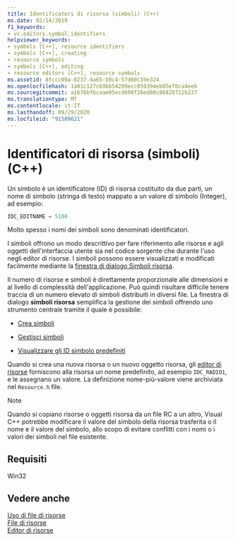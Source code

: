 ```yaml
---
title: Identificatori di risorsa (simboli) (C++)
ms.date: 02/14/2019
f1_keywords:
- vc.editors.symbol.identifiers
helpviewer_keywords:
- symbols [C++], resource identifiers
- symbols [C++], creating
- resource symbols
- symbols [C++], editing
- resource editors [C++], resource symbols
ms.assetid: 8fccc09a-0237-4a65-b9c4-57d60c59e324
ms.openlocfilehash: 1a01c127c69bb54209ecc059394eb85ef0ca4eeb
ms.sourcegitcommit: a1676bf6caae05ecd698f26ed80c08828722b237
ms.translationtype: MT
ms.contentlocale: it-IT
ms.lasthandoff: 09/29/2020
ms.locfileid: "91509621"
---
```

# <a name="resource-identifiers-symbols-c"></a>Identificatori di risorsa (simboli) (C++)

Un simbolo è un identificatore (ID) di risorsa costituito da due parti, un nome di simbolo (stringa di testo) mappato a un valore di simbolo (Integer), ad esempio:

```cpp
IDC_EDITNAME = 5100
```

Molto spesso i nomi dei simboli sono denominati identificatori.

I simboli offrono un modo descrittivo per fare riferimento alle risorse e agli oggetti dell'interfaccia utente sia nel codice sorgente che durante l'uso negli editor di risorse. I simboli possono essere visualizzati e modificati facilmente mediante la [finestra di dialogo Simboli risorsa](./creating-new-symbols.md).

Il numero di risorse e simboli è direttamente proporzionale alle dimensioni e al livello di complessità dell'applicazione. Può quindi risultare difficile tenere traccia di un numero elevato di simboli distribuiti in diversi file. La finestra di dialogo **simboli risorsa** semplifica la gestione dei simboli offrendo uno strumento centrale tramite il quale è possibile:

- [Crea simboli](../windows/creating-new-symbols.md)

- [Gestisci simboli](../windows/changing-a-symbol-or-symbol-name-id.md)

- [Visualizzare gli ID simbolo predefiniti](../windows/predefined-symbol-ids.md)

Quando si crea una nuova risorsa o un nuovo oggetto risorsa, gli [editor di risorse](../windows/resource-editors.md) forniscono alla risorsa un nome predefinito, ad esempio `IDC_RADIO1`, e le assegnano un valore. La definizione nome-più-valore viene archiviata nel `Resource.h` file.

> [!NOTE]
> Quando si copiano risorse o oggetti risorsa da un file RC a un altro, Visual C++ potrebbe modificare il valore del simbolo della risorsa trasferita o il nome e il valore del simbolo, allo scopo di evitare conflitti con i nomi o i valori dei simboli nel file esistente.

## <a name="requirements"></a>Requisiti

Win32

## <a name="see-also"></a>Vedere anche

[Uso di file di risorse](../windows/working-with-resource-files.md)<br/>
[File di risorse](../windows/resource-files-visual-studio.md)<br/>
[Editor di risorse](../windows/resource-editors.md)<br/>
